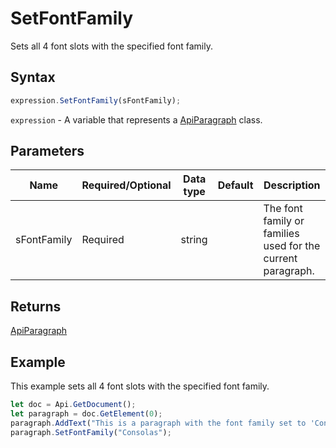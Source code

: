 # SetFontFamily

Sets all 4 font slots with the specified font family.

## Syntax

```javascript
expression.SetFontFamily(sFontFamily);
```

`expression` - A variable that represents a [ApiParagraph](../ApiParagraph.md) class.

## Parameters

| **Name** | **Required/Optional** | **Data type** | **Default** | **Description** |
| ------------- | ------------- | ------------- | ------------- | ------------- |
| sFontFamily | Required | string |  | The font family or families used for the current paragraph. |

## Returns

[ApiParagraph](../../ApiParagraph/ApiParagraph.md)

## Example

This example sets all 4 font slots with the specified font family.

```javascript
let doc = Api.GetDocument();
let paragraph = doc.GetElement(0);
paragraph.AddText("This is a paragraph with the font family set to 'Consolas'.");
paragraph.SetFontFamily("Consolas");
```
